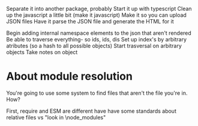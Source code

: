 Separate it into another package, probably
Start it up with typescript
Clean up the javascript a little bit (make it javascript)
Make it so you can upload JSON files
Have it parse the JSON file and generate the HTML for it

Begin adding internal namespace elements to the json that aren't rendered
Be able to traverse everything- so ids, ids, dis
Set up index's by arbitrary atributes (so a hash to all possible objects)
Start trasversal on arbitrary objects
Take notes on object


# About module resolution

You're going to use some system to find files that aren't the file you're in. How?

First, require and ESM are different have have some standards about relative files vs "look in \node_modules"
